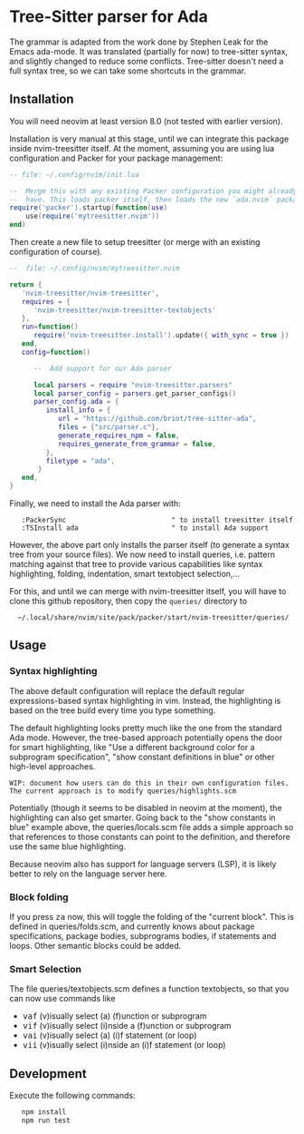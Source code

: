 # Tree-Sitter parser for Ada

The grammar is adapted from the work done by Stephen Leak for the
Emacs ada-mode. It was translated (partially for now) to tree-sitter
syntax, and slightly changed to reduce some conflicts. Tree-sitter
doesn't need a full syntax tree, so we can take some shortcuts in
the grammar.

## Installation

You will need neovim at least version 8.0 (not tested with earlier version).

Installation is very manual at this stage, until we can integrate this package
inside nvim-treesitter itself. At the moment, assuming you are using lua
configuration and Packer for your package management:

```lua
-- file: ~/.config/nvim/init.lua

--  Merge this with any existing Packer configuration you might already
--  have. This loads packer itself, then loads the new `ada.nvim` package.
require('packer').startup(function(use)
    use(require('mytreesitter.nvim'))
end)
```

Then create a new file to setup treesitter (or merge with an existing
configuration of course).
```lua
--  file: ~/.config/nvim/mytreesitter.nvim

return {
   'nvim-treesitter/nvim-treesitter',
   requires = {
      'nvim-treesitter/nvim-treesitter-textobjects'
   },
   run=function()
      require('nvim-treesitter.install').update({ with_sync = true })
   end,
   config=function()

      --  Add support for our Ada parser

      local parsers = require "nvim-treesitter.parsers"
      local parser_config = parsers.get_parser_configs()
      parser_config.ada = {
         install_info = {
            url = "https://github.com/briot/tree-sitter-ada",
            files = {"src/parser.c"},
            generate_requires_npm = false,
            requires_generate_from_grammar = false,
         },
         filetype = "ada",
       }
   end,
}
```

Finally, we need to install the Ada parser with:
```vim
   :PackerSync                          " to install treesitter itself
   :TSInstall ada                       " to install Ada support
```

However, the above part only installs the parser itself (to generate a syntax
tree from your source files). We now need to install queries, i.e. pattern
matching against that tree to provide various capabilities like syntax
highlighting, folding, indentation, smart textobject selection,...

For this, and until we can merge with nvim-treesitter itself, you will have
to clone this github repository, then copy the `queries/` directory to
```
  ~/.local/share/nvim/site/pack/packer/start/nvim-treesitter/queries/
```

## Usage

### Syntax highlighting

The above default configuration will replace the default regular
expressions-based syntax highlighting in vim. Instead, the highlighting is
based on the tree build every time you type something.

The default highlighting looks pretty much like the one from the standard
Ada mode. However, the tree-based approach potentially opens the door for
smart highlighting, like "Use a different background color for a subprogram
specification", "show constant definitions in blue" or other high-level
approaches.

    WIP: document how users can do this in their own configuration files.
    The current approach is to modify queries/highlights.scm

Potentially (though it seems to be disabled in neovim at the moment), the
highlighting can also get smarter. Going back to the "show constants in
blue" example above, the queries/locals.scm file adds a simple approach so
that references to those constants can point to the definition, and therefore
use the same blue highlighting.

Because neovim also has support for language servers (LSP), it is likely
better to rely on the language server here.

### Block folding

If you press <kbd>za</kbd> now, this will toggle the folding of the
"current block".
This is defined in queries/folds.scm, and currently knows about package
specifications, package bodies, subprograms bodies, if statements and loops.
Other semantic blocks could be added.

### Smart Selection

The file queries/textobjects.scm defines a function textobjects, so that
you can now use commands like

 -  <kbd>vaf</kbd>    (v)isually select (a) (f)unction or subprogram
 -  <kbd>vif</kbd>    (v)isually select (i)nside a (f)unction or subprogram
 -  <kbd>vai</kbd>    (v)isually select (a) (i)f statement (or loop)
 -  <kbd>vii</kbd>    (v)isually select (i)nside an (i)f statement (or loop)


## Development

Execute the following commands:
```bash
   npm install
   npm run test
```


